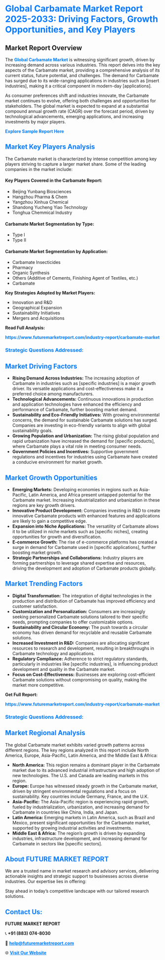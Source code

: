 <h1 style="color: #007BFF;">Global Carbamate Market Report 2025-2033: Driving Factors, Growth Opportunities, and Key Players</h1>

<section id="overview">
<h2>Market Report Overview</h2>
<p>The <a href="https://www.futuremarketreport.com/industry-report/carbamate-market" style="color: #007BFF; text-decoration: none;"><strong>Global Carbamate Market</strong></a> is witnessing significant growth, driven by increasing demand across various industries. This report delves into the key aspects of the Carbamate market, providing a comprehensive analysis of its current status, future potential, and challenges. The demand for Carbamate has surged due to its wide-ranging applications in industries such as [insert industries], making it a critical component in modern-day [applications].</p>
<p>As consumer preferences shift and industries innovate, the Carbamate market continues to evolve, offering both challenges and opportunities for stakeholders. The global market is expected to expand at a substantial compound annual growth rate (CAGR) over the forecast period, driven by technological advancements, emerging applications, and increasing investments by major players.</p>
</section>

<section id="overview">
<p><a href="https://www.futuremarketreport.com/request-sample/reportId=110829" style="color: #007BFF; text-decoration: none;"><strong>Explore Sample Report Here</strong></a></p>
</section>

<section id="key-players">
<h2 style="color: #007BFF;">Market Key Players Analysis</h2>
<p>The Carbamate market is characterized by intense competition among key players striving to capture a larger market share. Some of the leading companies in the market include:</p>
<h4>Key Players Covered in the Carbamate Report:</h4>
<ul><li>Beijing Yunbang Biosciences</li><li>Hangzhou Pharma &amp; Chem</li><li>Yangzhou Xinhua Chemical</li><li>Shandong Yucheng Yiao Technology</li><li>Tonghua Chemmical Industry</li></ul>
<h4>Carbamate Market Segmentation by Type:</h4>
<ul><li>Type I</li><li>Type II</li></ul>

<h4>Carbamate Market Segmentation by Application:</h4>
<ul><li>Carbamate Insecticides</li><li>Pharmacy</li><li>Organic Synthesis</li><li>Others (Additive of Cements, Finishing Agent of Textiles, etc.)</li><li>Carbamate</li></ul>
<p><strong>Key Strategies Adopted by Market Players:</strong></p>
<ul>
<li>Innovation and R&D</li>
<li>Geographical Expansion</li>
<li>Sustainability Initiatives</li>
<li>Mergers and Acquisitions</li>
</ul>
</section>

<section>
<p><strong>Read Full Analysis: </strong></p><a href="https://www.futuremarketreport.com/industry-report/carbamate-market" style="color: #007BFF; text-decoration: none;"><strong>https://www.futuremarketreport.com/industry-report/carbamate-market</strong></a>
<h3 style="color: #007BFF;">Strategic Questions Addressed:</h3>
</section>

<section id="driving-factors">
<h2 style="color: #007BFF;">Market Driving Factors</h2>
<ul>
<li><strong>Rising Demand Across Industries:</strong> The increasing adoption of Carbamate in industries such as [specific industries] is a major growth driver. Its versatile applications and cost-effectiveness make it a preferred choice among manufacturers.</li>
<li><strong>Technological Advancements:</strong> Continuous innovations in production and application technologies have enhanced the efficiency and performance of Carbamate, further boosting market demand.</li>
<li><strong>Sustainability and Eco-Friendly Initiatives:</strong> With growing environmental concerns, the demand for sustainable Carbamate solutions has surged. Companies are investing in eco-friendly variants to align with global sustainability goals.</li>
<li><strong>Growing Population and Urbanization:</strong> The rising global population and rapid urbanization have increased the demand for [specific products], where Carbamate plays a vital role in meeting consumer needs.</li>
<li><strong>Government Policies and Incentives:</strong> Supportive government regulations and incentives for industries using Carbamate have created a conducive environment for market growth.</li>
</ul>
</section>

<section id="growth-opportunities">
<h2 style="color: #007BFF;">Market Growth Opportunities</h2>
<ul>
<li><strong>Emerging Markets:</strong> Developing economies in regions such as Asia-Pacific, Latin America, and Africa present untapped potential for the Carbamate market. Increasing industrialization and urbanization in these regions are key growth drivers.</li>
<li><strong>Innovative Product Development:</strong> Companies investing in R&D to create innovative Carbamate products with enhanced features and applications are likely to gain a competitive edge.</li>
<li><strong>Expansion into Niche Applications:</strong> The versatility of Carbamate allows it to be utilized in niche markets such as [specific niches], creating opportunities for growth and diversification.</li>
<li><strong>E-commerce Growth:</strong> The rise of e-commerce platforms has created a surge in demand for Carbamate used in [specific applications], further boosting market growth.</li>
<li><strong>Strategic Partnerships and Collaborations:</strong> Industry players are forming partnerships to leverage shared expertise and resources, driving the development and adoption of Carbamate products globally.</li>
</ul>
</section>

<section id="trending-factors">
<h2 style="color: #007BFF;">Market Trending Factors</h2>
<ul>
<li><strong>Digital Transformation:</strong> The integration of digital technologies in the production and distribution of Carbamate has improved efficiency and customer satisfaction.</li>
<li><strong>Customization and Personalization:</strong> Consumers are increasingly seeking personalized Carbamate solutions tailored to their specific needs, prompting companies to offer customizable options.</li>
<li><strong>Sustainability and Circular Economy:</strong> The push towards a circular economy has driven demand for recyclable and reusable Carbamate solutions.</li>
<li><strong>Increased Investment in R&D:</strong> Companies are allocating significant resources to research and development, resulting in breakthroughs in Carbamate technology and applications.</li>
<li><strong>Regulatory Compliance:</strong> Adherence to strict regulatory standards, particularly in industries like [specific industries], is influencing product development and quality in the Carbamate market.</li>
<li><strong>Focus on Cost-Effectiveness:</strong> Businesses are exploring cost-efficient Carbamate solutions without compromising on quality, making the market more competitive.</li>
</ul>
</section>

<section>
<p><strong>Get Full Report: </strong></p><a href="https://www.futuremarketreport.com/industry-report/carbamate-market" style="color: #007BFF; text-decoration: none;"><strong>https://www.futuremarketreport.com/industry-report/carbamate-market</strong></a>
<h3 style="color: #007BFF;">Strategic Questions Addressed:</h3>
</section>


<section id="regional-analysis">
<h2 style="color: #007BFF;">Market Regional Analysis</h2>
<p>The global Carbamate market exhibits varied growth patterns across different regions. The key regions analyzed in this report include North America, Europe, Asia-Pacific, Latin America, and the Middle East & Africa:</p>
<ul>
<li><strong>North America:</strong> This region remains a dominant player in the Carbamate market due to its advanced industrial infrastructure and high adoption of new technologies. The U.S. and Canada are leading markets in this region.</li>
<li><strong>Europe:</strong> Europe has witnessed steady growth in the Carbamate market, driven by stringent environmental regulations and a focus on sustainability. Key countries include Germany, France, and the U.K.</li>
<li><strong>Asia-Pacific:</strong> The Asia-Pacific region is experiencing rapid growth, fueled by industrialization, urbanization, and increasing demand for Carbamate in countries like China, India, and Japan.</li>
<li><strong>Latin America:</strong> Emerging markets in Latin America, such as Brazil and Mexico, present significant opportunities for the Carbamate market, supported by growing industrial activities and investments.</li>
<li><strong>Middle East & Africa:</strong> The region’s growth is driven by expanding industries, infrastructure development, and increasing demand for Carbamate in sectors like [specific sectors].</li>
</ul>
</section>

<footer>
<h2 style="color: #007BFF;">About FUTURE MARKET REPORT</h2>
<p>We are a trusted name in market research and advisory services, delivering actionable insights and strategic support to businesses across diverse industries. Our expertise lies in offering:</p>

<p>Stay ahead in today’s competitive landscape with our tailored research solutions.</p>

<h2 style="color: #007BFF;">Contact Us:</h2>
<p><strong>FUTURE MARKET REPORT</strong></p>
<p>📞 <strong>+91 (883) 074-8030</strong></p>
<p>📧 <strong><a href="mailto:help@futuremarketreport.com" style="color: #007BFF;">help@futuremarketreport.com</a></strong></p>
<p>🌐 <strong><a href="https://www.futuremarketreport.com/" style="color: #007BFF;">Visit Our Website</a></strong></p>
</footer>